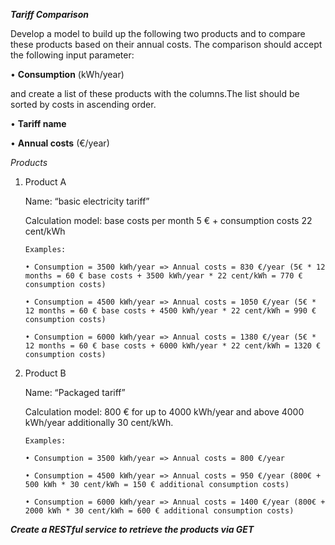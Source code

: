 _**Tariff Comparison**_

Develop a model to build up the following two products and to compare these products based on their annual
costs. The comparison should accept the following input parameter:

• **Consumption** (kWh/year)

and create a list of these products with the columns.The list should be sorted by costs in ascending order.

• **Tariff name**

• **Annual costs** (€/year)

_Products_
1. Product A

    Name: “basic electricity tariff”

    Calculation model: base costs per month 5 € + consumption costs 22 cent/kWh

       Examples:

       • Consumption = 3500 kWh/year => Annual costs = 830 €/year (5€ * 12 months = 60 € base costs + 3500 kWh/year * 22 cent/kWh = 770 € consumption costs)

       • Consumption = 4500 kWh/year => Annual costs = 1050 €/year (5€ * 12 months = 60 € base costs + 4500 kWh/year * 22 cent/kWh = 990 € consumption costs)

       • Consumption = 6000 kWh/year => Annual costs = 1380 €/year (5€ * 12 months = 60 € base costs + 6000 kWh/year * 22 cent/kWh = 1320 € consumption costs)

2. Product B
    
    Name: “Packaged tariff”

    Calculation model: 800 € for up to 4000 kWh/year and above 4000 kWh/year additionally 30 cent/kWh.

       Examples:

       • Consumption = 3500 kWh/year => Annual costs = 800 €/year

       • Consumption = 4500 kWh/year => Annual costs = 950 €/year (800€ + 500 kWh * 30 cent/kWh = 150 € additional consumption costs)

       • Consumption = 6000 kWh/year => Annual costs = 1400 €/year (800€ + 2000 kWh * 30 cent/kWh = 600 € additional consumption costs)

**_Create a RESTful service to retrieve the products via GET_**